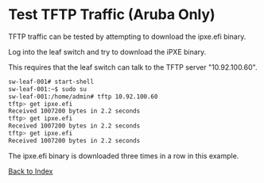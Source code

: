 
# Test TFTP Traffic (Aruba Only)

TFTP traffic can be tested by attempting to download the ipxe.efi binary.

Log into the leaf switch and try to download the iPXE binary.

This requires that the leaf switch can talk to the TFTP server "10.92.100.60".

```bash
sw-leaf-001# start-shell
sw-leaf-001:~$ sudo su
sw-leaf-001:/home/admin# tftp 10.92.100.60
tftp> get ipxe.efi
Received 1007200 bytes in 2.2 seconds
tftp> get ipxe.efi
Received 1007200 bytes in 2.2 seconds
tftp> get ipxe.efi
Received 1007200 bytes in 2.2 seconds
```

The ipxe.efi binary is downloaded three times in a row in this example. 

[Back to Index](../index.md)